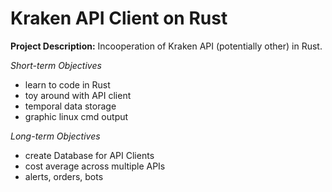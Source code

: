 # Kraken API Client on Rust 

**Project Description:**
 Incooperation of Kraken API (potentially other) in Rust.

*Short-term Objectives*
* learn to code in Rust
* toy around with API client 
* temporal data storage
* graphic linux cmd output

*Long-term Objectives*
* create Database for API Clients
* cost average across multiple APIs
* alerts, orders, bots
